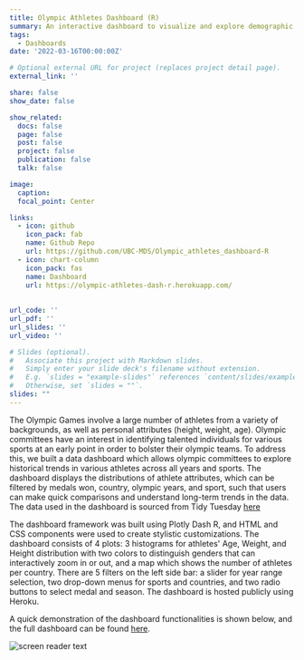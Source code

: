 ```yaml
---
title: Olympic Athletes Dashboard (R)
summary: An interactive dashboard to visualize and explore demographic information of Olympic athletes from 1896 to 2016
tags:
  - Dashboards 
date: '2022-03-16T00:00:00Z'

# Optional external URL for project (replaces project detail page).
external_link: ''

share: false
show_date: false

show_related:
  docs: false
  page: false
  post: false
  project: false
  publication: false
  talk: false

image:
  caption: 
  focal_point: Center

links:
  - icon: github
    icon_pack: fab
    name: Github Repo
    url: https://github.com/UBC-MDS/Olympic_athletes_dashboard-R
  - icon: chart-column
    icon_pack: fas
    name: Dashboard
    url: https://olympic-athletes-dash-r.herokuapp.com/
    
    
url_code: ''
url_pdf: ''
url_slides: ''
url_video: ''

# Slides (optional).
#   Associate this project with Markdown slides.
#   Simply enter your slide deck's filename without extension.
#   E.g. `slides = "example-slides"` references `content/slides/example-slides.md`.
#   Otherwise, set `slides = ""`.
slides: ""
---
```


The Olympic Games involve a large number of athletes from a variety of backgrounds, as well as personal attributes (height, weight, age). Olympic committees have an interest in identifying talented individuals for various sports at an early point in order to bolster their olympic teams. To address this, we built a data dashboard which allows olympic committees to explore historical trends in various athletes across all years and sports. The dashboard displays the distributions of athlete attributes, which can be filtered by medals won, country, olympic years, and sport, such that users can make quick comparisons and understand long-term trends in the data. The data used in the dashboard is sourced from Tidy Tuesday [here](https://github.com/rfordatascience/tidytuesday/blob/master/data/2021/2021-07-27/readme.md)

The dashboard framework was built using Plotly Dash R, and HTML and CSS components were used to create stylistic customizations. The dashboard consists of 4 plots: 3 histograms for athletes' Age, Weight, and Height distribution with two colors to distinguish genders that can interactively zoom in or out, and a map which shows the number of athletes per country. There are 5 filters on the left side bar: a slider for year range selection, two drop-down menus for sports and countries, and two radio buttons to select medal and season. The dashboard is hosted publicly using Heroku.

A quick demonstration of the dashboard functionalities is shown below, and the full dashboard can be found [here](https://github.com/UBC-MDS/Group28-CovidTracker-R).

![screen reader text](Olympic_athletes_dashboard_R.gif "Olympic Athletes Dashboard")
